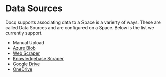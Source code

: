 # Data Sources

Docq supports associating data to a Space is a varierty of ways. These are called Data Sources and are configured on a Space. Below is the list we currently support.

- Manual Upload
- [Azure Blob](./config-spaces.md#data-source-azure-blob-container)
- [Web Scraper](./config-spaces.md#data-source-web-scraper)
- [Knowledgebase Scraper](./config-spaces.md#data-source-knowledgebase-scraper)
- [Google Drive](./config-spaces.md#data-source-google-drive)
- [OneDrive](./config-spaces.md#data-source-onedrive)
